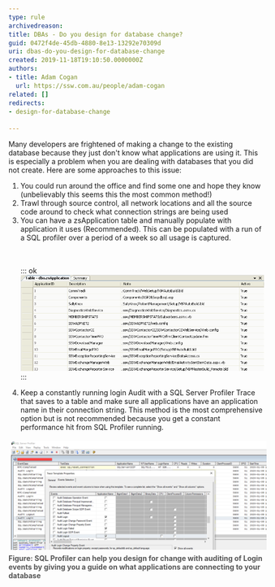 ```yaml
---
type: rule
archivedreason: 
title: ​DBAs - Do you design for database change?
guid: 0472f4de-45db-4880-8e13-13292e70309d
uri: dbas-do-you-design-for-database-change
created: 2019-11-18T19:10:50.0000000Z
authors:
- title: Adam Cogan
  url: https://ssw.com.au/people/adam-cogan
related: []
redirects:
- design-for-database-change

---
```


Many developers are frightened of making a change to the existing database because they just don't know what applications are using it. This is especially a problem when you are dealing with databases that you did not create. Here are some approaches to this issue:

<!--endintro-->

1. You could run around the office and find some one and hope they know (unbelievably this seems this the most common method!)
2. Trawl through source control, all network locations and all the source code around to check what connection strings are being used
3. You can have a zsApplication table and manually populate with application it uses (Recommended). This can be populated with a run of a SQL profiler over a period of a week so all usage is captured. <br>      <dl class="image"><br><br>::: ok  <br>![Figure: Add a zsApplication table to make applications that use it visible to all developers](SQLDatabases_zsApplication.png)  <br>:::<br></dl>
4. Keep a constantly running login Audit with a SQL Server Profiler Trace that saves to a table and make sure all applications have an application name in their connection string. This method is the most comprehensive option but is not recommended because you get a constant performance hit from SQL Profiler running.
<dl class="image"><dt><span style="color:#555555;font-weight:bold;"><img src="2020-01-09_18-55-46.png" alt="2020-01-09_18-55-46.png" style="margin:5px;width:808px;"><br></span></dt><dt><span style="color:#555555;font-weight:bold;">Figure: SQL Profiler can help you design for change with auditing of Login events by giving you a guide on what applications are connecting to your database</span><br></dt></dl>
